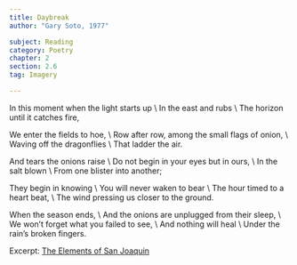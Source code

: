 ```yaml
---
title: Daybreak
author: "Gary Soto, 1977"

subject: Reading
category: Poetry
chapter: 2
section: 2.6
tag: Imagery

---
```

In this moment when the light starts up \\
In the east and rubs \\
The horizon until it catches fire,

We enter the fields to hoe, \\
Row after row, among the small flags of onion, \\
Waving off the dragonflies \\
That ladder the air.

And tears the onions raise \\
Do not begin in your eyes but in ours, \\
In the salt blown \\
From one blister into another;

They begin in knowing \\
You will never waken to bear \\
The hour timed to a heart beat, \\
The wind pressing us closer to the ground.

When the season ends, \\
And the onions are unplugged from their sleep, \\
We won’t forget what you failed to see, \\
And nothing will heal \\
Under the rain’s broken fingers.

Excerpt: [The Elements of San Joaquin](https://www.poetryfoundation.org/poems-and-poets/poems/detail/42986)

